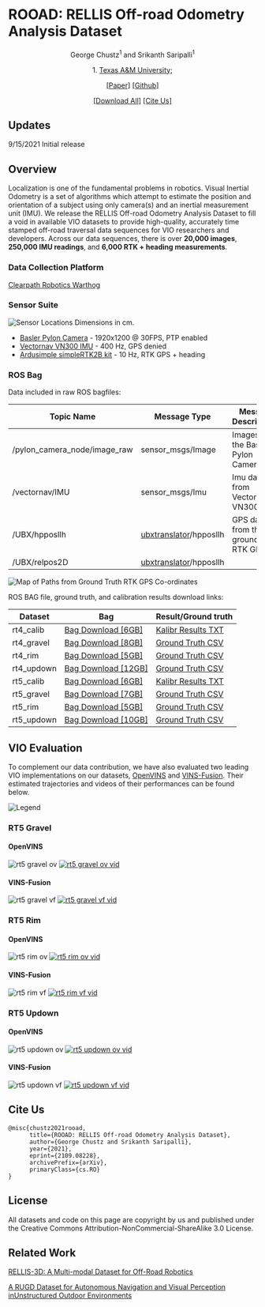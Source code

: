 <h1>ROOAD: RELLIS Off-road Odometry Analysis Dataset</h1>
<p align="center">
  George Chustz<sup>1</sup> and Srikanth Saripalli<sup>1</sup>
<p align="center">
  1. <a href="https://www.tamu.edu/">Texas A&M University; </a>
<p align="center"><a href="https://arxiv.org/abs/2109.08228">[Paper]</a> <a href="https://github.com/unmannedlab/ROOAD">[Github]</a> 
<p align="center"><a href="https://drive.google.com/file/d/1Zlky_363FPBKj7rcW59wKLcUGmP3hi9K/view?usp=sharing">[Download All]</a> <a href="#cite-us">[Cite Us]</a>
</p>

## Updates
9/15/2021 Initial release

## Overview
Localization is one of the fundamental problems in robotics. Visual Inertial Odometry is a set of algorithms which attempt to estimate the position and orientation of a subject using only camera(s) and an inertial measurement unit (IMU). We release the RELLIS Off-road Odometry Analysis Dataset to fill a void in available VIO datasets to provide high-quality, accurately time stamped off-road traversal data sequences for VIO researchers and developers. Across our data sequences, there is over **20,000 images**, **250,000 IMU readings**, and **6,000 RTK + heading measurements**.

### Data Collection Platform
[Clearpath Robotics Warthog](https://clearpathrobotics.com/warthog-unmanned-ground-vehicle-robot/)

### Sensor Suite

![Sensor Locations](./images/sensor_locations.png)
Dimensions in cm.

* [Basler Pylon Camera](https://www.baslerweb.com/en/products/cameras/area-scan-cameras/ace/aca1920-50gc/) - 1920x1200 @ 30FPS, PTP enabled
* [Vectornav VN300 IMU](https://www.vectornav.com/products/detail/vn-300) - 400 Hz, GPS denied
* [Ardusimple simpleRTK2B kit](https://www.ardusimple.com/rtk-starter-kits/) - 10 Hz, RTK GPS + heading

### ROS Bag

Data included in raw ROS bagfiles:

Topic Name | Message Type | Message Descriptison
------------ | ------------- | ---------------------------------
/pylon_camera_node/image_raw | sensor_msgs/Image | Images from the Basler Pylon Camera
/vectornav/IMU | sensor_msgs/Imu | Imu data from VectorNav-VN300
/UBX/hpposllh | [ubxtranslator](https://github.com/unmannedlab/ubxtranslator)/hpposllh | GPS data from the ground truth RTK GPS
/UBX/relpos2D | [ubxtranslator](https://github.com/unmannedlab/ubxtranslator)/hpposllh |


![Map of Paths from Ground Truth RTK GPS Co-ordinates](./images/Map2.png)

ROS BAG file, ground truth, and calibration results download links:

Dataset | Bag | Result/Ground truth
----|----|----
rt4_calib | [Bag Download [6GB]](https://drive.google.com/file/d/1IlHBodzK2GZYLctGTVceWP0uZ68y9hkt/view?usp=sharing) | [Kalibr Results TXT](https://drive.google.com/file/d/1KFGz1FbT__aJE9vgrIHd8FJMo0kW-6OS/view?usp=sharing)
rt4_gravel | [Bag Download [8GB]](https://drive.google.com/file/d/1dKx6_A1V4wN_0NTKCLrWYgIwozsVrO0F/view?usp=sharing) | [Ground Truth CSV](https://drive.google.com/file/d/1obo7xWEaLf2pHtjXhGM0ElR34sxiWMZj/view?usp=sharing)
rt4_rim |[Bag Download [5GB]](https://drive.google.com/file/d/1m7y33UzYjT-1VgehGPSIzzcWltGRPb-N/view?usp=sharing) | [Ground Truth CSV](https://drive.google.com/file/d/1EKl8yDh_lGRBFmIKPT-OiPBS13XtWKK9/view?usp=sharing)
rt4_updown | [Bag Download [12GB]](https://drive.google.com/file/d/1x-nKiURqvLhwyyHBCuPVEdS8MGo1VhOk/view?usp=sharing) | [Ground Truth CSV](https://drive.google.com/file/d/16L1CUACCDBYXo5DSeQ6vgTKYZzCIQHHP/view?usp=sharing)
rt5_calib | [Bag Download [6GB]](https://drive.google.com/file/d/19kQlU3PpkSEQdq1eZ4w7zs8GBo8p6jeO/view?usp=sharing) | [Kalibr Results TXT](https://drive.google.com/file/d/1mHiboL4DgkiUaQX2PnBHk4fKrkJIdYVF/view?usp=sharing)
rt5_gravel | [Bag Download [7GB]](https://drive.google.com/file/d/1NBq-YU0YYuI1-D8DxSXdBeoWQ9hCOfj0/view?usp=sharing) | [Ground Truth CSV](https://drive.google.com/file/d/1zmU6GwauSpB1pMg9WO_QpIRqtuG6apo6/view?usp=sharing)
rt5_rim | [Bag Download [5GB]](https://drive.google.com/file/d/1sz33CuQ5rxQtYPe5DIpcOMTW9gpvu9Be/view?usp=sharing) | [Ground Truth CSV](https://drive.google.com/file/d/13JOYFilD-5ei0t8Wgrso79TCMVDMIfS2/view?usp=sharing)
rt5_updown | [Bag Download [10GB]](https://drive.google.com/file/d/1Y1CjTEnbPadbg00uw0KLrydDc5-p9Cr0/view?usp=sharing) | [Ground Truth CSV](https://drive.google.com/file/d/1SwU6sT4uOSAUhxUkHO8qjIdi-cOMk3ly/view?usp=sharing)

## VIO Evaluation
To complement our data contribution, we have also evaluated two leading VIO implementations on our datasets, [OpenVINS](https://github.com/rpng/open_vins) and [VINS-Fusion](https://github.com/HKUST-Aerial-Robotics/VINS-Fusion). Their estimated trajectories and videos of their performances can be found below.

![Legend](./images/legend.png)

### RT5 Gravel
#### OpenVINS
![rt5 gravel ov](./images/gravel_OV.png) [![rt5 gravel ov vid](https://img.youtube.com/vi/LJKMoNubgMw/0.jpg)](https://youtu.be/LJKMoNubgMw?t=15)
#### VINS-Fusion
![rt5 gravel vf](./images/gravel_VF_cropped.png) [![rt5 gravel vf vid](https://img.youtube.com/vi/o78QGNdJrwc/0.jpg)](https://youtu.be/o78QGNdJrwc?t=57)

### RT5 Rim
#### OpenVINS
![rt5 rim ov](./images/rim_OV.png) [![rt5 rim ov vid](https://img.youtube.com/vi/QfxyO5xbBTM/0.jpg)](https://youtu.be/QfxyO5xbBTM?t=15)
#### VINS-Fusion
![rt5 rim vf](./images/rim_VF.png) [![rt5 rim vf vid](https://img.youtube.com/vi/LsFhxTsoHKw/0.jpg)](https://youtu.be/LsFhxTsoHKw?t=68)

### RT5 Updown
#### OpenVINS
![rt5 updown ov](./images/updown_OV.png) [![rt5 updown ov vid](https://img.youtube.com/vi/AZRv_RdzD5w/0.jpg)](https://www.youtube.com/watch?v=AZRv_RdzD5w)
#### VINS-Fusion
![rt5 updown vf](./images/updown_VF.png) [![rt5 updown vf vid](https://img.youtube.com/vi/_iIcDgJGbL0/0.jpg)](https://youtu.be/_iIcDgJGbL0?t=34)


## Cite Us
~~~text
@misc{chustz2021rooad,
      title={ROOAD: RELLIS Off-road Odometry Analysis Dataset}, 
      author={George Chustz and Srikanth Saripalli},      
      year={2021},      
      eprint={2109.08228},      
      archivePrefix={arXiv},      
      primaryClass={cs.RO}      
}
~~~

## License
All datasets and code on this page are copyright by us and published under the Creative Commons Attribution-NonCommercial-ShareAlike 3.0 License. 

## Related Work

[RELLIS-3D: A Multi-modal Dataset for Off-Road Robotics](https://github.com/unmannedlab/RELLIS-3D)

[A RUGD Dataset for Autonomous Navigation and Visual Perception inUnstructured Outdoor Environments](http://rugd.vision/)
